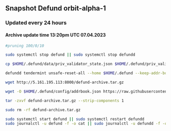 ## Snapshot Defund orbit-alpha-1
### Updated every 24 hours 
#### Archive update time 13:20pm UTC 07.04.2023

```bash
#pruning 100/0/10

sudo systemctl stop defund || sudo systemctl stop defundd

cp $HOME/.defund/data/priv_validator_state.json $HOME/.defund/priv_validator_state.json.backup 

defundd tendermint unsafe-reset-all --home $HOME/.defund --keep-addr-book

wget http://5.161.195.113:8000/defund-archive.tar.gz

wget -O $HOME/.defund/config/addrbook.json https://raw.githubusercontent.com/88Mikhail88/My_Testnets/main/Defund/Defund%20orbit-alpha-1/addrbook.json

tar -zxvf defund-archive.tar.gz --strip-components 1

sudo rm -rf defund-archive.tar.gz

sudo systemctl start defund || sudo systemctl restart defundd
sudo journalctl -u defund -f -o cat || sudo journalctl -u defundd -f -o cat
```
